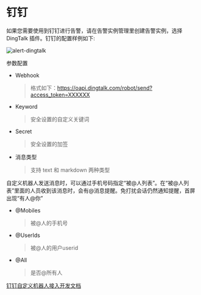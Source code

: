 # 钉钉

如果您需要使用到钉钉进行告警，请在告警实例管理里创建告警实例，选择 DingTalk 插件。钉钉的配置样例如下:

![alert-dingtalk](/img/new_ui/dev/alert/alert_dingtalk.png)

参数配置

* Webhook
  > 格式如下：https://oapi.dingtalk.com/robot/send?access_token=XXXXXX
* Keyword
  > 安全设置的自定义关键词
* Secret
  > 安全设置的加签
* 消息类型
  > 支持 text 和 markdown 两种类型

自定义机器人发送消息时，可以通过手机号码指定“被@人列表”。在“被@人列表”里面的人员收到该消息时，会有@消息提醒。免打扰会话仍然通知提醒，首屏出现“有人@你”
* @Mobiles
  > 被@人的手机号
* @UserIds
  > 被@人的用户userid
* @All
  > 是否@所有人

[钉钉自定义机器人接入开发文档](https://open.dingtalk.com/document/robots/custom-robot-access)
